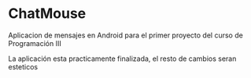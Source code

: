 # ChatMouse
Aplicacion de mensajes en Android para el primer proyecto del curso de Programación III

La aplicación esta practicamente finalizada, el resto de cambios seran esteticos
